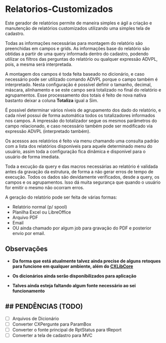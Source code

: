 # Relatorios-Customizados

Este gerador de relatórios permite de maneira simples e ágil a criação e manutenção de relatórios customizados utilizando uma simples tela de cadastro.

Todas as informações necessárias para montagem do relatório são preenchidas em campos e grids. As informações base do relatório são obtidas a partir de uma query informada dentro do cadastro, podendo utilizar os filtros das perguntas do relatório ou qualquer expressão ADVPL, pois, a mesma será interpretada.

A montagem dos campos é toda feita baseado no dicionário, e caso necessário pode ser utilizado comando ADVPL porque o campo também é interpretado. Nesta configuração é possível definir o tamanho, decimal, máscara, alinhamento e se este campo será totalizado no final do relatório e agrupamentos. Esse processamento dos totais é feito de nova nativa bastanto deixar a coluna **Totaliza** igual a Sim.

É possível determinar vários níveis de agrupamento dos dado do relatório, e cada nível possui de forma automática todos os totalizadores informados nos campos. A impressão do totalizador segue os mesmos parâmetros do campo relacionado, e caso necessário também pode ser modificado via expressão ADVPL (interpretado também).

Os acessos aos relatórios é feito via menu chamando uma consulta padrão com a lista dos relatórios disponíveis para aquele determinado menu do usuário, assim toda a configuração fica dinâmica e disponível para o usuário de forma imediata.

Toda a excução da query e das macros necessárias ao relatório é validada antes da gravação da estrutura, de forma a não gerar erros de tempo de execução. Todos os dados são devidamente verificados, desde a query, os campos e os agrupamentos. Isso dá muita segurança que quando o usuário for emitir o mesmo não ocorram erros.

A geração do relatório pode ser feita de várias formas:

* Relatório normal (p/ spool)
* Planilha Excel ou LibreOffice
* Arquivo PDF
* Email
* OU ainda chamado por algum job para gravação do PDF e posterior envio por email.

## Observações

* **Da forma que está atualmente talvez ainda precise de alguns retoques para funcione em qualquer ambiente, além do [CXLibCore](https://github.com/cirilorocha/CXLibCore)**

* **Os dicionários ainda serão disponibilizados para aplicação**

* **Talves ainda esteja faltando algum fonte necessário ao sei funcionamento**

## ## PENDÊNCIAS (TODO)

- [ ]  Arquivos de Dicionário
- [ ]  Converter CXPergunte para ParamBox
- [ ]  Converter o fonte principal de RptStatus para tReport
- [ ]  Converter a tela de cadastro para MVC
